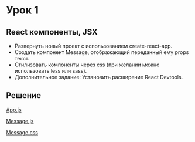 # Урок 1

## React компоненты, JSX

- Развернуть новый проект с использованием create-react-app.
- Создать компонент Message, отображающий переданный ему props текст.
- Стилизовать компоненты через css (при желании можно использовать less или sass).
- Дополнительное задание: Установить расширение React Devtools.

## Решение

[App.js](./src/App.js)

[Message.js](./src/components/Message.js)

[Message.css](./src/components/Message.css)

